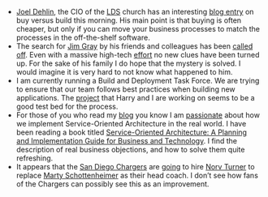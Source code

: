 -   [Joel Dehlin](http://www.ldscio.org/about-joel/), the CIO of the
    [LDS](http://www.lds.org/portal/site/LDSOrg) church has an
    interesting [blog
    entry](http://www.ldscio.org/2007/02/16/customization/) on buy
    versus build this morning. His main point is that buying is often
    cheaper, but only if you can move your business processes to match
    the processes in the off-the-shelf software.
-   The search for [Jim Gray](http://research.microsoft.com/~Gray/) by
    his friends and colleagues has been [called
    off](http://www.siliconvalley.com/mld/siliconvalley/16732358.htm).
    Even with a massive high-tech [effort](http://www.helpfindjim.com/)
    no new clues have been turned up. For the sake of his family I do
    hope that the mystery is solved. I would imagine it is very hard to
    not know what happened to him.
-   I am currently running a Build and Deployment Task Force. We are
    trying to ensure that our team follows best practices when building
    new applications. The
    [project](http://devhawk.net/2006/09/07/SOA+Sample+Scenario.aspx)
    that Harry and I are working on seems to be a good test bed for the
    process.
-   For those of you who read my
    [blog](http://halfmybrain.spaces.live.com/) you know I am
    [passionate](http://halfmybrain.spaces.live.com/blog/cns!DF6CA820250998D2!309.entry)
    about how we implement Service-Oriented Architecture in the real
    world. I have been reading a book titled [Service-Oriented
    Architecture: A Planning and Implementation Guide for Business and
    Technology](http://www.amazon.com/Service-Oriented-Architecture-SOA-Implementation-Technology/dp/0471768944/sr=8-3/qid=1171907563/ref=pd_bbs_sr_3/002-9835182-0675229?ie=UTF8&s=books).
    I find the description of real business objections, and how to solve
    them quite refreshing.
-   It appears that the [San Diego Chargers](http://www.chargers.com/)
    are [going](http://sports.espn.go.com/nfl/news/story?id=2771126) to
    hire [Norv
    Turner](http://www.pro-football-reference.com/coaches/TurnNo0.htm)
    to replace [Marty
    Schottenheimer](http://www.pro-football-reference.com/coaches/SchoMa0.htm)
    as their head coach. I don’t see how fans of the Chargers can
    possibly see this as an improvement.

